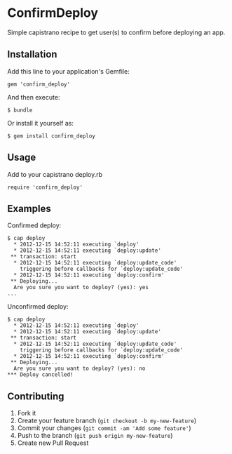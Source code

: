 # ConfirmDeploy

Simple capistrano recipe to get user(s) to confirm before deploying an app.

## Installation

Add this line to your application's Gemfile:

    gem 'confirm_deploy'

And then execute:

    $ bundle

Or install it yourself as:

    $ gem install confirm_deploy

## Usage

Add to your capistrano deploy.rb

	require 'confirm_deploy'

## Examples

Confirmed deploy:

	$ cap deploy
	  * 2012-12-15 14:52:11 executing `deploy'
	  * 2012-12-15 14:52:11 executing `deploy:update'
	 ** transaction: start
	  * 2012-12-15 14:52:11 executing `deploy:update_code'
	    triggering before callbacks for `deploy:update_code'
	  * 2012-12-15 14:52:11 executing `deploy:confirm'
	 ** Deploying...
	  Are you sure you want to deploy? (yes): yes
	...

Unconfirmed deploy:

	$ cap deploy
	  * 2012-12-15 14:52:11 executing `deploy'
	  * 2012-12-15 14:52:11 executing `deploy:update'
	 ** transaction: start
	  * 2012-12-15 14:52:11 executing `deploy:update_code'
	    triggering before callbacks for `deploy:update_code'
	  * 2012-12-15 14:52:11 executing `deploy:confirm'
	 ** Deploying...
	  Are you sure you want to deploy? (yes): no
	*** Deploy cancelled!

## Contributing

1. Fork it
2. Create your feature branch (`git checkout -b my-new-feature`)
3. Commit your changes (`git commit -am 'Add some feature'`)
4. Push to the branch (`git push origin my-new-feature`)
5. Create new Pull Request
